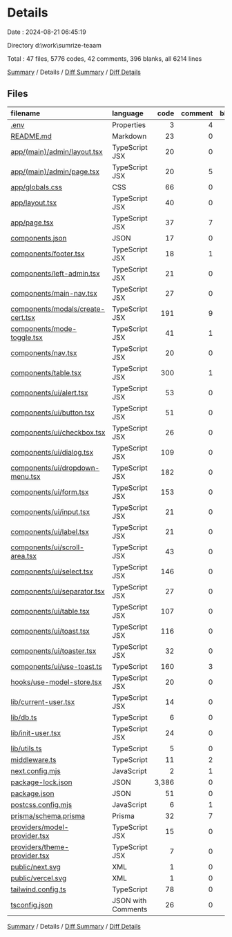 # Details

Date : 2024-08-21 06:45:19

Directory d:\\work\\sumrize-teaam

Total : 47 files,  5776 codes, 42 comments, 396 blanks, all 6214 lines

[Summary](results.md) / Details / [Diff Summary](diff.md) / [Diff Details](diff-details.md)

## Files
| filename | language | code | comment | blank | total |
| :--- | :--- | ---: | ---: | ---: | ---: |
| [.env](/.env) | Properties | 3 | 4 | 4 | 11 |
| [README.md](/README.md) | Markdown | 23 | 0 | 14 | 37 |
| [app/(main)/admin/layout.tsx](/app/(main)/admin/layout.tsx) | TypeScript JSX | 20 | 0 | 14 | 34 |
| [app/(main)/admin/page.tsx](/app/(main)/admin/page.tsx) | TypeScript JSX | 20 | 5 | 11 | 36 |
| [app/globals.css](/app/globals.css) | CSS | 66 | 0 | 3 | 69 |
| [app/layout.tsx](/app/layout.tsx) | TypeScript JSX | 40 | 0 | 6 | 46 |
| [app/page.tsx](/app/page.tsx) | TypeScript JSX | 37 | 7 | 5 | 49 |
| [components.json](/components.json) | JSON | 17 | 0 | 0 | 17 |
| [components/footer.tsx](/components/footer.tsx) | TypeScript JSX | 18 | 1 | 8 | 27 |
| [components/left-admin.tsx](/components/left-admin.tsx) | TypeScript JSX | 21 | 0 | 2 | 23 |
| [components/main-nav.tsx](/components/main-nav.tsx) | TypeScript JSX | 27 | 0 | 11 | 38 |
| [components/modals/create-cert.tsx](/components/modals/create-cert.tsx) | TypeScript JSX | 191 | 9 | 46 | 246 |
| [components/mode-toggle.tsx](/components/mode-toggle.tsx) | TypeScript JSX | 41 | 1 | 6 | 48 |
| [components/nav.tsx](/components/nav.tsx) | TypeScript JSX | 20 | 0 | 8 | 28 |
| [components/table.tsx](/components/table.tsx) | TypeScript JSX | 300 | 1 | 12 | 313 |
| [components/ui/alert.tsx](/components/ui/alert.tsx) | TypeScript JSX | 53 | 0 | 7 | 60 |
| [components/ui/button.tsx](/components/ui/button.tsx) | TypeScript JSX | 51 | 0 | 6 | 57 |
| [components/ui/checkbox.tsx](/components/ui/checkbox.tsx) | TypeScript JSX | 26 | 0 | 5 | 31 |
| [components/ui/dialog.tsx](/components/ui/dialog.tsx) | TypeScript JSX | 109 | 0 | 14 | 123 |
| [components/ui/dropdown-menu.tsx](/components/ui/dropdown-menu.tsx) | TypeScript JSX | 182 | 0 | 19 | 201 |
| [components/ui/form.tsx](/components/ui/form.tsx) | TypeScript JSX | 153 | 0 | 26 | 179 |
| [components/ui/input.tsx](/components/ui/input.tsx) | TypeScript JSX | 21 | 0 | 5 | 26 |
| [components/ui/label.tsx](/components/ui/label.tsx) | TypeScript JSX | 21 | 0 | 6 | 27 |
| [components/ui/scroll-area.tsx](/components/ui/scroll-area.tsx) | TypeScript JSX | 43 | 0 | 6 | 49 |
| [components/ui/select.tsx](/components/ui/select.tsx) | TypeScript JSX | 146 | 0 | 15 | 161 |
| [components/ui/separator.tsx](/components/ui/separator.tsx) | TypeScript JSX | 27 | 0 | 5 | 32 |
| [components/ui/table.tsx](/components/ui/table.tsx) | TypeScript JSX | 107 | 0 | 11 | 118 |
| [components/ui/toast.tsx](/components/ui/toast.tsx) | TypeScript JSX | 116 | 0 | 14 | 130 |
| [components/ui/toaster.tsx](/components/ui/toaster.tsx) | TypeScript JSX | 32 | 0 | 4 | 36 |
| [components/ui/use-toast.ts](/components/ui/use-toast.ts) | TypeScript | 160 | 3 | 32 | 195 |
| [hooks/use-model-store.tsx](/hooks/use-model-store.tsx) | TypeScript JSX | 20 | 0 | 8 | 28 |
| [lib/current-user.tsx](/lib/current-user.tsx) | TypeScript JSX | 14 | 0 | 7 | 21 |
| [lib/db.ts](/lib/db.ts) | TypeScript | 6 | 0 | 4 | 10 |
| [lib/init-user.tsx](/lib/init-user.tsx) | TypeScript JSX | 24 | 0 | 10 | 34 |
| [lib/utils.ts](/lib/utils.ts) | TypeScript | 5 | 0 | 2 | 7 |
| [middleware.ts](/middleware.ts) | TypeScript | 11 | 2 | 3 | 16 |
| [next.config.mjs](/next.config.mjs) | JavaScript | 2 | 1 | 2 | 5 |
| [package-lock.json](/package-lock.json) | JSON | 3,386 | 0 | 1 | 3,387 |
| [package.json](/package.json) | JSON | 51 | 0 | 1 | 52 |
| [postcss.config.mjs](/postcss.config.mjs) | JavaScript | 6 | 1 | 2 | 9 |
| [prisma/schema.prisma](/prisma/schema.prisma) | Prisma | 32 | 7 | 15 | 54 |
| [providers/model-provider.tsx](/providers/model-provider.tsx) | TypeScript JSX | 15 | 0 | 10 | 25 |
| [providers/theme-provider.tsx](/providers/theme-provider.tsx) | TypeScript JSX | 7 | 0 | 3 | 10 |
| [public/next.svg](/public/next.svg) | XML | 1 | 0 | 0 | 1 |
| [public/vercel.svg](/public/vercel.svg) | XML | 1 | 0 | 0 | 1 |
| [tailwind.config.ts](/tailwind.config.ts) | TypeScript | 78 | 0 | 2 | 80 |
| [tsconfig.json](/tsconfig.json) | JSON with Comments | 26 | 0 | 1 | 27 |

[Summary](results.md) / Details / [Diff Summary](diff.md) / [Diff Details](diff-details.md)